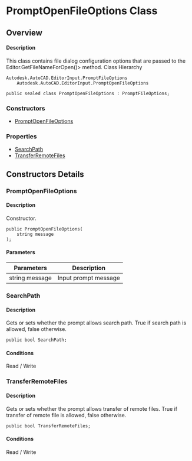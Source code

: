 # PromptOpenFileOptions Class

## Overview

#### Description
This class contains file dialog configuration options that are passed to the Editor.GetFileNameForOpen()> method.
Class Hierarchy
```text
Autodesk.AutoCAD.EditorInput.PromptFileOptions
    Autodesk.AutoCAD.EditorInput.PromptOpenFileOptions
```

```text
public sealed class PromptOpenFileOptions : PromptFileOptions;
```

### Constructors

- [PromptOpenFileOptions](#promptopenfileoptions)

### Properties

- [SearchPath](#searchpath)
- [TransferRemoteFiles](#transferremotefiles)


## Constructors Details

### PromptOpenFileOptions

#### Description
Constructor.
```text
public PromptOpenFileOptions(
    string message
);
```

#### Parameters
| Parameters | Description |
| --- | --- |
| string message | Input prompt message |

### SearchPath

#### Description
Gets or sets whether the prompt allows search path. 
True if search path is allowed, false otherwise.
```text
public bool SearchPath;
```

#### Conditions
Read / Write
### TransferRemoteFiles

#### Description
Gets or sets whether the prompt allows transfer of remote files. 
True if transfer of remote file is allowed, false otherwise.
```text
public bool TransferRemoteFiles;
```

#### Conditions
Read / Write